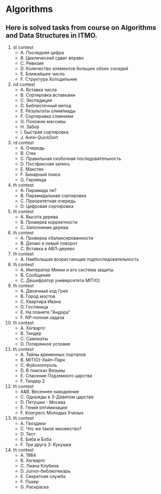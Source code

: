 # Algorithms

## Here is solved tasks from course on Algorithms and Data Structures in ITMO.
1. st contest
    - A. Последняя цифра
    - B. Циклический сдвиг вправо
    - C. Ревизия
    - D. Количество элементов больших обоих соседей
    - E. Ближайшее число
    - F. Структура Холодильник
2. nd contest
    - A. Вставка числа
    - B. Сортировка вставками
    - C. Экспедиция
    - D. Библиотечный метод
    - E. Результаты олимпиады
    - F. Сортировка слиянием
    - G. Похожие массивы
    - H. Забор
    - I. Быстрая сортировка
    - J. Анти-QuickSort
3. rd contest
    - A. Очередь
    - B. Стек
    - C. Правильная скобочная последовательность
    - D. Постфиксная запись
    - E. Макстек
    - F. Бинарный поиск
    - G. Гирлянда
4. th contest
    - A. Пирамида ли?
    - B. Пирамидальная сортировка
    - C. Приоритетная очередь
    - D. Цифровая сортировка
5. th contest
    - A. Высота дерева
    - B. Проверка корректности
    - C. Заполнение дерева
6. th contest
    - A. Проверка сбалансированности
    - B. Делаю я левый поворот
    - C. Вставка в АВЛ-дерево
7. th contest
    - A. Наибольшая возрастающая подпоследовательность
8. th contest
    - A. Император Микки и его система защиты
    - B. Сообщения
    - C. Дешифратор университета MIT(О)
9. th contest
    - A. Двоичный код Грея
    - B. Город мостов
    - C. Квартира Ивана
    - D. Гостиница
    - E. На планете "Андора"
    - F. NP-полная задача
10. th contest
    - A. Хогвартс
    - B. Тиндер
    - C. Самокаты
    - D. Потерянное условие
11. th contest
    - A. Тайны временных порталов
    - B. MIT(O)-Хайп-Парк
    - C. Фуйсконтроль
    - D. В поисках Вязьмы
    - E. Спасение Подземного царства
    - F. Тиндер 2
12. th contest
    - A&B. Весеннее наводнение
    - C. Однажды в 3-Девятом царстве
    - D. Петушки - Москва
    - E. Гений оптимизации
    - F. Конгресс Молодых Ученых
13. th contest
    - A. Гвоздики
    - C. Что же такое множество?
    - D. Тест
    - E. Биба и Боба
    - F. Три друга 3: Кукушка
14. th contest
    - A. 1984
    - B. Хогвартс
    - C. Лиана Клубина
    - D. Junior-библиотекарь
    - E. Секретная служба
    - F. Покер
    - G. Раскраска
